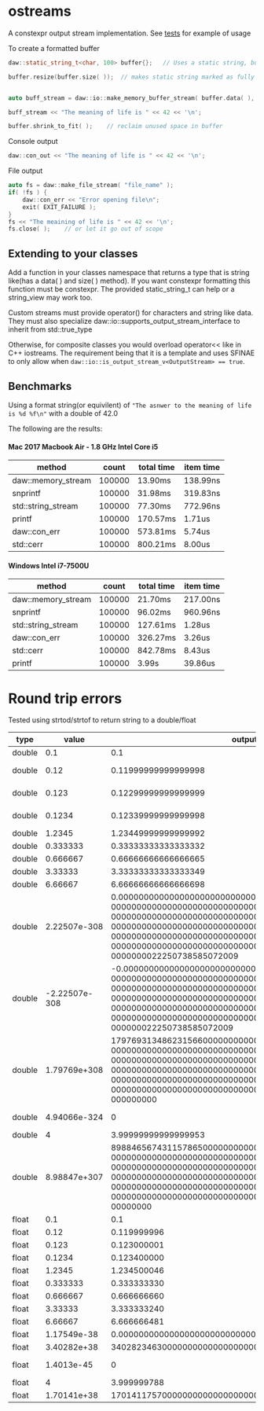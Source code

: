 # ostreams
A constexpr output stream implementation.  See [tests](https://github.com/beached/ostreams/tree/master/tests) for example of usage

To create a formatted buffer

```cpp
daw::static_string_t<char, 100> buffer{};   // Uses a static string, but any contiguous memory area is fine

buffer.resize(buffer.size( ));  // makes static string marked as fully used


auto buff_stream = daw::io::make_memory_buffer_stream( buffer.data( ), buffer.size( ) );    // create stream

buff_stream << "The meaning of life is " << 42 << '\n';

buffer.shrink_to_fit( );    // reclaim unused space in buffer
```
Console output
```cpp
daw::con_out << "The meaning of life is " << 42 << '\n';
```

File output
```cpp
auto fs = daw::make_file_stream( "file_name" );
if( !fs ) {
    daw::con_err << "Error opening file\n";
    exit( EXIT_FAILURE );
}
fs << "The meaining of life is " << 42 << '\n';
fs.close( );    // or let it go out of scope
```
## Extending to your classes
Add a function in your classes namespace that returns a type that is string like(has a data( ) and size( ) method).  If you want constexpr formatting this function must be constexpr.  The provided static_string_t can help or a string_view may work too.

Custom streams must provide operator() for characters and string like data.  They must also specialize daw::io::supports_output_stream_interface<T> to inherit from std::true_type

Otherwise, for composite classes you would overload operator<< like in C++ iostreams.  The requirement being that it is a template and uses SFINAE to only allow when ``` daw::io::is_output_stream_v<OutputStream> == true ```.
## Benchmarks
Using a format string(or equivilent) of `"The asnwer to the meaning of life is %d %f\n"` with a double of 42.0

The following are the results:
#### Mac 2017 Macbook Air - 1.8 GHz Intel Core i5 

| method             | count  | total time  | item time |
|--------------------|--------|-------------|-----------|
| daw::memory_stream | 100000 | 13.90ms     | 138.99ns  |
| snprintf           | 100000 | 31.98ms     | 319.83ns  |
| std::string_stream | 100000 | 77.30ms     | 772.96ns  |
| printf             | 100000 | 170.57ms    |   1.71us  |
| daw::con_err       | 100000 | 573.81ms    |   5.74us  |
| std::cerr          | 100000 | 800.21ms    |   8.00us  |

#### Windows Intel i7-7500U	

| method             | count  | total time  | item time |
|--------------------|--------|-------------|-----------|
| daw::memory_stream | 100000 |    21.70ms  | 217.00ns  |
| snprintf           | 100000 |    96.02ms  | 960.96ns  |
| std::string_stream | 100000 |   127.61ms  |   1.28us  |
| daw::con_err       | 100000 |   326.27ms  |   3.26us  |
| std::cerr          | 100000 |   842.78ms  |   8.43us  |
| printf             | 100000 |      3.99s  |  39.86us  |

# Round trip errors
Tested using strtod/strtof to return string to a double/float

| type| value| output| difference                                                                                                                                                                                                                                                                                                                                              | 
|-----|------|-------|---------------------------------------------------------------------------------------------------------------------------------------------------------------------------------------------------------------------------------------------------------------------------------------------------------------------------------------------------------| 
| double| 0.1| 0.1| 0                                                                                                                                                                                                                                                                                                                                                          | 
| double| 0.12| 0.11999999999999998| -1.38778e-17                                                                                                                                                                                                                                                                                                                              | 
| double| 0.123| 0.12299999999999999| -1.38778e-17                                                                                                                                                                                                                                                                                                                             | 
| double| 0.1234| 0.12339999999999998| -1.38778e-17                                                                                                                                                                                                                                                                                                                            | 
| double| 1.2345| 1.23449999999999992| 0                                                                                                                                                                                                                                                                                                                                       | 
| double| 0.333333| 0.33333333333333332| 0                                                                                                                                                                                                                                                                                                                                     | 
| double| 0.666667| 0.66666666666666665| 0                                                                                                                                                                                                                                                                                                                                     | 
| double| 3.33333| 3.33333333333333349| 0                                                                                                                                                                                                                                                                                                                                      | 
| double| 6.66667| 6.66666666666666698| 0                                                                                                                                                                                                                                                                                                                                      | 
| double| 2.22507e-308| 0.0000000000000000000000000000000000000000000000000 00000000000000000000000000000000000000000000000000 00000000000000000000000000000000000000000000000000 00000000000000000000000000000000000000000000000000 00000000000000000000000000000000000000000000000000 00000000000000000000000000000000000000000000000000 0000000022250738585072009| -4.94066e-324  | 
| double| -2.22507e-308| -0.00000000000000000000000000000000000000000000000000 00000000000000000000000000000000000000000000000000 00000000000000000000000000000000000000000000000000 00000000000000000000000000000000000000000000000000 00000000000000000000000000000000000000000000000000 00000000000000000000000000000000000000000000000000 000000022250738585072009| 4.94066e-324 | 
| double| 1.79769e+308| 17976931348623156600000000000000000000000000000000 00000000000000000000000000000000000000000000000000 00000000000000000000000000000000000000000000000000 00000000000000000000000000000000000000000000000000 00000000000000000000000000000000000000000000000000 00000000000000000000000000000000000000000000000000 000000000| 0                               | 
| double| 4.94066e-324| 0| -4.94066e-324                                                                                                                                                                                                                                                                                                                                       | 
| double| 4| 3.99999999999999953| 0                                                                                                                                                                                                                                                                                                                                            | 
| double| 8.98847e+307| 89884656743115786500000000000000000000000000000000 00000000000000000000000000000000000000000000000000 00000000000000000000000000000000000000000000000000 00000000000000000000000000000000000000000000000000 00000000000000000000000000000000000000000000000000 00000000000000000000000000000000000000000000000000 00000000| 0                                | 
| float| 0.1| 0.1| 0                                                                                                                                                                                                                                                                                                                                                           | 
| float| 0.12| 0.119999996| 0                                                                                                                                                                                                                                                                                                                                                  | 
| float| 0.123| 0.123000001| 0                                                                                                                                                                                                                                                                                                                                                 | 
| float| 0.1234| 0.123400000| 0                                                                                                                                                                                                                                                                                                                                                | 
| float| 1.2345| 1.234500046| 0                                                                                                                                                                                                                                                                                                                                                | 
| float| 0.333333| 0.333333330| 0                                                                                                                                                                                                                                                                                                                                              | 
| float| 0.666667| 0.666666660| 0                                                                                                                                                                                                                                                                                                                                              | 
| float| 3.33333| 3.333333240| 0                                                                                                                                                                                                                                                                                                                                               | 
| float| 6.66667| 6.666666481| 0                                                                                                                                                                                                                                                                                                                                               | 
| float| 1.17549e-38| 0.0000000000000000000000000000000000000117549440| 0                                                                                                                                                                                                                                                                                                      | 
| float| 3.40282e+38| 340282346300000000000000000000000000000| 0                                                                                                                                                                                                                                                                                                               | 
| float| 1.4013e-45| 0| -1.4013e-45                                                                                                                                                                                                                                                                                                                                            | 
| float| 4| 3.999999788| 0                                                                                                                                                                                                                                                                                                                                                     | 
| float| 1.70141e+38| 170141175700000000000000000000000000000| 0                                                                                                                                                                                                                                                                                                               | 

